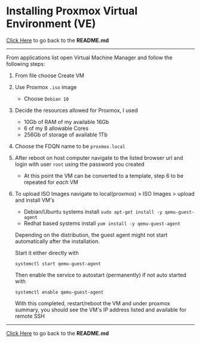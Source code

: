 # Installing Proxmox Virtual Environment (VE)

[Click Here](../README.md) to go back to the **README.md**

---

From applications list open Virtual Machine Manager and follow the following steps:

1. From file choose Create VM
2. Use Proxmox `.iso` image
   - Choose `Debian 10`
3. Decide the resources allowed for Proxmox, I used
   - 10Gb of RAM of my available 16Gb
   - 6 of my 8 allowable Cores
   - 256Gb of storage of available 1Tb
4. Choose the FDQN name to be `proxmox.local`
5. After reboot on host computer navigate to the listed browser url and login with user `root` using the password you created
   - At this point the VM can be converted to a template, step 6 to be repeated for _each_ VM
6. To upload ISO Images navigate to local(proxmox) > ISO Images > upload and install VM's

   - Debian/Ubuntu systems install `sudo apt-get install -y qemu-guest-agent`
   - Redhat based systems install `yum install -y qemu-guest-agent`

   Depending on the distribution, the guest agent might not start automatically after the installation.

   Start it either directly with

   `systemctl start qemu-guest-agent`

   Then enable the service to autostart (permanently) if not auto started with

   `systemctl enable qemu-guest-agent`

   With this completed, restart/reboot the VM and under proxmox summary, you should see the VM's IP address listed and available for remote SSH

---

[Click Here](../README.md) to go back to the **README.md**
